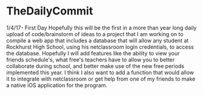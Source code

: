# TheDailyCommit
1/4/17- First Day
Hopefully this will be the first in a more than year long daily upload of code/brainstorm of ideas to a project that I am
working on to compile a web app that includes a database that will allow any student at Rockhurst High School, using his 
netclassroom login credentials, to access the database. Hopefully I will add features like the ability to view your friends 
schedule's, what free's teachers have to allow you to better collaborate during school, and better make use of the new free
periods implemented this year. I think I also want to add a function that would allow it to integrate with netclassroom or 
get help from one of my friends to make a native iOS application for the program.
